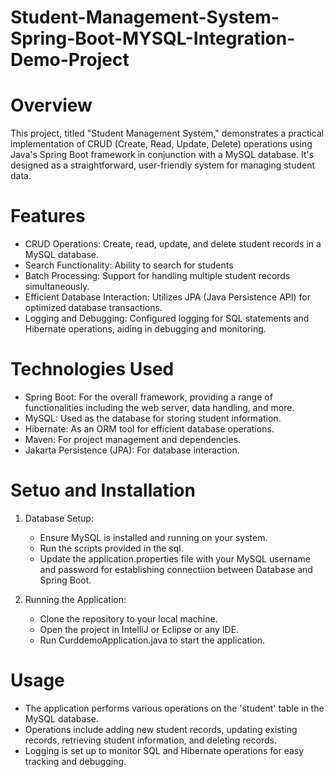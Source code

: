 # Student-Management-System-Spring-Boot-MYSQL-Integration-Demo-Project

# Overview
This project, titled "Student Management System," demonstrates a practical implementation of CRUD (Create, Read, Update, Delete) operations using Java's Spring Boot framework in conjunction with a MySQL database. It's designed as a straightforward, user-friendly system for managing student data.

# Features
- CRUD Operations: Create, read, update, and delete student records in a MySQL database.
- Search Functionality: Ability to search for students
- Batch Processing: Support for handling multiple student records simultaneously.
- Efficient Database Interaction: Utilizes JPA (Java Persistence API) for optimized database transactions.
- Logging and Debugging: Configured logging for SQL statements and Hibernate operations, aiding in debugging and monitoring.

# Technologies Used
- Spring Boot: For the overall framework, providing a range of functionalities including the web server, data handling, and more.
- MySQL: Used as the database for storing student information.
- Hibernate: As an ORM tool for efficient database operations.
- Maven: For project management and dependencies.
- Jakarta Persistence (JPA): For database interaction.

# Setuo and Installation

1. Database Setup:
   - Ensure MySQL is installed and running on your system.
   - Run the scripts provided in the sql.
   - Update the application.properties file with your MySQL username and password for establishing connectiion between Database and Spring Boot.

2. Running the Application:
   - Clone the repository to your local machine.
   - Open the project in IntelliJ or Eclipse or any IDE.
   - Run CurddemoApplication.java to start the application.

# Usage
- The application performs various operations on the 'student' table in the MySQL database.
- Operations include adding new student records, updating existing records, retrieving student information, and deleting records.
- Logging is set up to monitor SQL and Hibernate operations for easy tracking and debugging.
